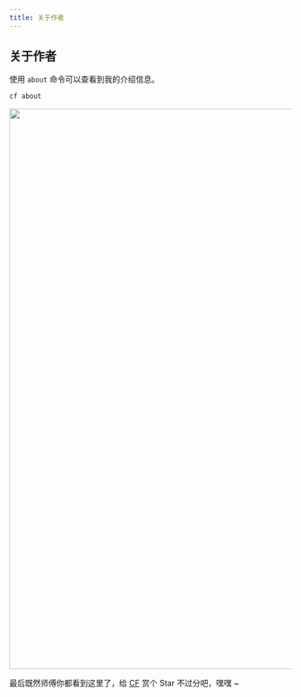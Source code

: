 ```yaml
---
title: 关于作者
---
```


## 关于作者

使用 `about` 命令可以查看到我的介绍信息。

```bash
cf about
```

   <img width="1000" src="/img/1656645939.png"><br>

最后既然师傅你都看到这里了，给 [CF](https://github.com/teamssix/cf) 赏个 Star 不过分吧，嘿嘿 ~

<Vssue />

<script>
export default {
    mounted () {
      this.$page.lastUpdated = "2022年7月1日"
    }
  }
</script>
